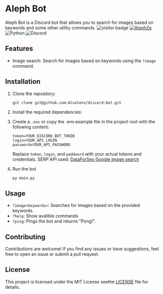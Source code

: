 # Aleph Bot

Aleph Bot is a Discord bot that allows you to search for images based on keywords and some other utility commands.
![visitor badge](https://visitor-badge.laobi.icu/badge?page_id=alvalens.visitor-badge)
[![AlephZe](https://dcbadge.vercel.app/api/server/cZH93kM)](https://discord.gg/cZH93kM) ![Python](https://img.shields.io/badge/python-3670A0?style=for-the-badge&logo=python&logoColor=ffdd54) ![Discord](https://img.shields.io/badge/Discord-%235865F2.svg?style=for-the-badge&logo=discord&logoColor=white)

## Features

- Image search: Search for images based on keywords using the `?image` command.

## Installation

1. Clone the repository:

   ```git
   git clone git@github.com:Alvalens/discord-bot.git
   ```

2. Install the required dependencies:
3. Create a `.env` or copy the .env.example file in the project root with the following content:

   ```
   token=YOUR_DISCORD_BOT_TOKEN
   login=YOUR_API_LOGIN
   password=YOUR_API_PASSWORD
   ```

   Replace `token`, `login`, and `paddword` with your actual tokens and credentials. SERP API used: [DataForSeo Google image search](https://dataforseo.com/)
4. Run the bot

   ```python
   py main.py
   ```

## Usage

* `?image<keywords>`: Searches for images based on the provided keywords.
* `?help`: Show avalible commands
* `?ping`: Pings the bot and returns "Pong!".

## Contributing

Contributions are welcome! If you find any issues or have suggestions, feel free to open an issue or submit a pull request.

## License

This project is licensed under the MIT License seethe [LICENSE](LICENSE) file for details.
